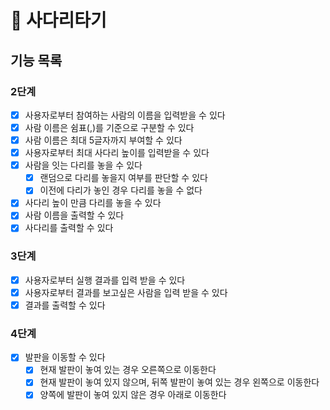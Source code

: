 # 🚀 사다리타기

## 기능 목록
### 2단계
- [x]  사용자로부터 참여하는 사람의 이름을 입력받을 수 있다
- [x]  사람 이름은 쉼표(,)를 기준으로 구분할 수 있다
- [x]  사람 이름은 최대 5글자까지 부여할 수 있다
- [x]  사용자로부터 최대 사다리 높이를 입력받을 수 있다
- [x]  사람을 잇는 다리를 놓을 수 있다
   - [x]  랜덤으로 다리를 놓을지 여부를 판단할 수 있다
   - [x]  이전에 다리가 놓인 경우 다리를 놓을 수 없다
- [x]  사다리 높이 만큼 다리를 놓을 수 있다
- [x]  사람 이름을 출력할 수 있다
- [x]  사다리를 출력할 수 있다

### 3단계
- [x]  사용자로부터 실행 결과를 입력 받을 수 있다
- [x]  사용자로부터 결과를 보고싶은 사람을 입력 받을 수 있다
- [x]  결과를 출력할 수 있다

### 4단계
- [x]  발판을 이동할 수 있다
   - [x]  현재 발판이 놓여 있는 경우 오른쪽으로 이동한다
   - [x]  현재 발판이 놓여 있지 않으며, 뒤쪽 발판이 놓여 있는 경우 왼쪽으로 이동한다
   - [x]  양쪽에 발판이 놓여 있지 않은 경우 아래로 이동한다
